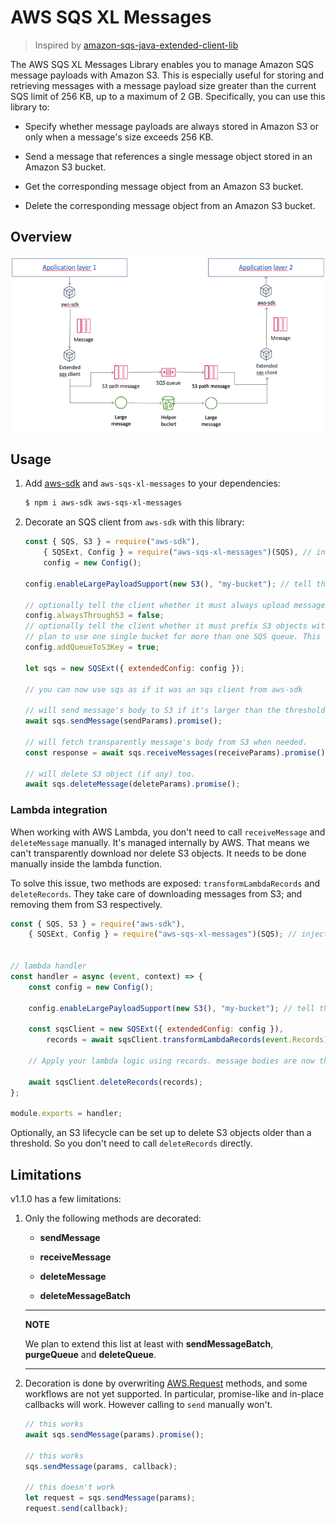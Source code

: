# AWS SQS XL Messages

> Inspired by [amazon-sqs-java-extended-client-lib](https://github.com/awslabs/amazon-sqs-java-extended-client-lib)

The AWS SQS XL Messages Library enables you to manage Amazon SQS message payloads with Amazon S3. This is especially useful for storing and retrieving messages with a message payload size greater than the current SQS limit of 256 KB, up to a maximum of 2 GB. Specifically, you can use this library to:

* Specify whether message payloads are always stored in Amazon S3 or only when a message's size exceeds 256 KB.

* Send a message that references a single message object stored in an Amazon S3 bucket.

* Get the corresponding message object from an Amazon S3 bucket.

* Delete the corresponding message object from an Amazon S3 bucket.

## Overview

![Architecture](architecture.png)

## Usage

1. Add [aws-sdk](https://www.npmjs.com/package/aws-sdk) and `aws-sqs-xl-messages` to your dependencies:

    ```sh
    $ npm i aws-sdk aws-sqs-xl-messages
    ```

2. Decorate an SQS client from `aws-sdk` with this library:

    ```js
    const { SQS, S3 } = require("aws-sdk"),
        { SQSExt, Config } = require("aws-sqs-xl-messages")(SQS), // inject the SQS client that will be decorated
        config = new Config();

    config.enableLargePayloadSupport(new S3(), "my-bucket"); // tell the client which S3 bucket to use.

    // optionally tell the client whether it must always upload messages to S3. This defaults to false.
    config.alwaysThroughS3 = false;
    // optionally tell the client whether it must prefix S3 objects with the QueueName. Useful if you
    // plan to use one single bucket for more than one SQS queue. This defaults to true.
    config.addQueueToS3Key = true;

    let sqs = new SQSExt({ extendedConfig: config });

    // you can now use sqs as if it was an sqs client from aws-sdk

    // will send message's body to S3 if it's larger than the threshold (or alwaysThroughS3)
    await sqs.sendMessage(sendParams).promise();

    // will fetch transparently message's body from S3 when needed.
    const response = await sqs.receiveMessages(receiveParams).promise();

    // will delete S3 object (if any) too.
    await sqs.deleteMessage(deleteParams).promise();
    ```

### Lambda integration

When working with AWS Lambda, you don't need to call `receiveMessage` and `deleteMessage` manually. It's managed internally by AWS. That means we can't transparently download nor delete S3 objects. It needs to be done manually inside the lambda function.

To solve this issue, two methods are exposed: `transformLambdaRecords` and `deleteRecords`. They take care of downloading messages from S3; and removing them from S3 respectively.

```js
const { SQS, S3 } = require("aws-sdk"),
    { SQSExt, Config } = require("aws-sqs-xl-messages")(SQS); // inject the SQS client that will be decorated


// lambda handler
const handler = async (event, context) => {
    const config = new Config();

    config.enableLargePayloadSupport(new S3(), "my-bucket"); // tell the client which S3 bucket to use.

    const sqsClient = new SQSExt({ extendedConfig: config }),
        records = await sqsClient.transformLambdaRecords(event.Records);

    // Apply your lambda logic using records. message bodies are now the content from S3.

    await sqsClient.deleteRecords(records);
};

module.exports = handler;
```

Optionally, an S3 lifecycle can be set up to delete S3 objects older than a threshold. So you don't need to call `deleteRecords` directly.

## Limitations

v1.1.0 has a few limitations:

1. Only the following methods are decorated:
    * **sendMessage**

    * **receiveMessage**

    * **deleteMessage**

    * **deleteMessageBatch**

    ---
    **NOTE**

    We plan to extend this list at least with **sendMessageBatch**, **purgeQueue** and **deleteQueue**.

    ---

2. Decoration is done by overwriting [AWS.Request](https://docs.aws.amazon.com/AWSJavaScriptSDK/latest/AWS/Request.html) methods, and some workflows are not yet supported. In particular, promise-like and in-place callbacks will work. However calling to `send` manually won't.

    ```js
    // this works
    await sqs.sendMessage(params).promise();

    // this works
    sqs.sendMessage(params, callback);

    // this doesn't work
    let request = sqs.sendMessage(params);
    request.send(callback);
    ```
